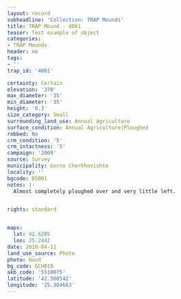 ```yaml
---
layout: record
subheadline: 'Collection: TRAP Mounds'
title: TRAP Mound - 4061
teaser: Test example of object
categories:
- TRAP Mounds
header: no
tags:
- ''
trap_id: '4061'

certainty: Certain
elevation: '370'
max_diameter: '35'
min_diameter: '35'
height: '0.3'
size_category: Small
surrounding_land_use: Annual Agriculture
surface_condition: Annual Agriculture|Ploughed
robbed: No
crm_condition: '5'
crm_intactness: '5'
campaign: '2009'
source: Survey
municipality: Gorno Cherkhovishte
locality: ''
bgcode: DS001
notes: |-
  Almost completely ploughed over and very little left.


rights: standard


maps:
  lat: 42.6285
  lon: 25.2442
date: 2018-04-11
land_use_source: Photo
photo: Good
bg_code: GCH019
akb_code: '5510075'
latitude: '42.580542'
longitude: '25.304663'
---
```


